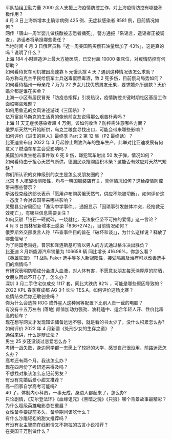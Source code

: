 军队抽组卫勤力量 2000 余人支援上海疫情防控工作，对上海疫情防控有哪些积极作用？  
4 月 3 日上海新增本土确诊病例 425 例、无症状感染者 8581 例，目前情况如何？  
网传「唐山一周半婴儿做核酸被志愿者捅死」，警方通报「系谣言，造谣者正被调查」，造谣者将承担哪些责任？  
当地时间 4 月 3 日俄官员称「近一周美国购买俄石油量增加了 43%」，这是真的吗？说明了什么？  
上海 184 小时建造沪上最大方舱医院，已交付超 10000 张床位，对疫情防控有何帮助？  
如何看待货车司机被困高速靠 5 元馒头撑 4 天？遇到这种情况该怎么求助？  
乌方称乌克兰平民给俄军士兵送毒蛋糕毒酒，致 2 死多伤，目前俄乌局势如何？  
如何看待福州一母亲花 7 万为 22 岁女儿找优质男友无果，要求婚介所退款？天价婚介都是谁在买单？  
上海一小区有居民冒充「防疫总指挥」引发热议，疫情防控关键时期社区基层工作面临哪些难题？  
如何用鲁迅的文风讲述游戏《三国杀》？  
亿万富翁马斯克的生活真的像他前女友说得那么艰苦朴素吗？  
上海 11 天无症状感染者超 4 万例，该如何收治？防控需注意哪些方面？  
俄罗斯天然气开始断供，乌克兰粮食寻找出口，可能会带来哪些影响？  
如何评价《进击的巨人》最终季 Part 2 第 12 集（P2 最终话）？  
比亚迪宣布自 2022 年 3 月起停止燃油汽车的整车生产，此举对比亚迪发展有何意义？燃油车车主会受影响吗？  
美国加州发生枪击事件致 6 死 9 伤，嫌犯驾车射出 50 发子弹，情况如何？  
如何看待由于担心天然气断供，德国民众抢购囤积木柴？这能否有效应对天然气短缺？  
你们所认识的女神级别的女生是怎么发朋友圈的？  
北京 6 人核酸检测阳性，均与一韩国服装店有关，具体情况如何？这给疫情防控带来哪些警示？  
斯洛伐克经济部长表示「愿用卢布购买俄天然气，供应不能被切断」，如何评价这一态度？会对该国带来哪些影响？  
灵璧县公安局回应「渔沟中学事件」，通报显示「因琐事引发肢体冲突，经抢救无效死亡」，有哪些信息需要关注？  
如何反驳「钻石一砸就碎，一烧就化，无法象征坚不可摧的爱情」这一言论？  
4 月 3 日吉林省新增本土感染「836+2742」，目前情况如何？  
俄罗斯外交部发言人称「布查事件目的旨在『破坏和谈』」，为什么这样说？释放了哪些信号？  
为了两国老百姓，普京和泽连斯基可否以男人的方式通过格斗决出胜负？  
比亚迪 3 月新能源汽车销量为 106658 辆 同比增长 416.96%，你怎么看？  
《英雄联盟》 T1 战队 Faker 选手等多人新冠阳性，接受隔离及治疗可以改善选手们的病情吗？  
有研究表明防晒成分会进入血液，对人体有害，不愿意女朋友每天涂厚厚的防晒，女朋友因此不开心了，怎么办？  
深圳 3 月二手住宅仅成交 1117 套，同比大跌约 82% ，可能是哪些原因导致的？  
2022 KPL 春季赛成都 AG 3:1 长沙 TES.A，如何评价这场比赛？  
疫情结束后你还敢创业吗？  
你为什么会选择 ROG 或外星人这种同等配置下比别人贵一截的电脑？  
有没有十五万左右 (落地) 颜值加动力强劲、油耗适中、适合年轻人开、性价比超高的轿车？  
现在想写网文才发现知识储备远远不够，就是看的书太少了，没什么积累怎么办?  
如何评价 2022 年 4 月新番《处刑少女的生存之道》？  
通俗来讲，什么是辩证法？  
男生 25 岁还没谈过恋爱怎么办？  
考研一战失败，身边同学都一志愿上了较好的大学，感觉自己很没用，前路迷茫怎么办？  
高考还有两个月，我该怎么办？  
现在四月份了考研还来得及吗？  
不想找对象该怎么忘记前男友？  
有没有先婚后爱小甜文推荐？  
高一回家自学高考可能吗?  
40 了，体制内小科员，一事无成，身边人都起来了，怎么办?  
只论剧情，《艾尔登法环》《血缘诅咒》《黑暗之魂》《只狼》哪个背景故事最精彩？  
为什么超级英雄电影总在重启？  
女性备孕要提前多久，备孕期间该吃什么？  
有什么沙雕轻松的甜文推荐吗？  
有没有女主智商在线剧情又不拖拉的古言小说推荐？  
在美国千万别做什么？  

